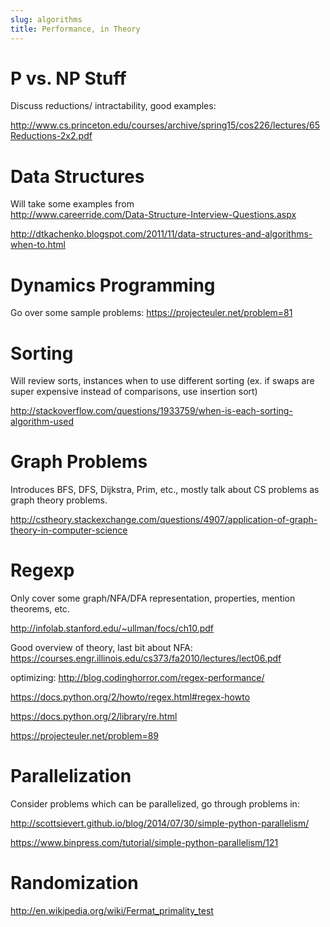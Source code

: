 ```yaml
---
slug: algorithms
title: Performance, in Theory
---
```


# P vs. NP Stuff

Discuss reductions/ intractability, good examples: 

http://www.cs.princeton.edu/courses/archive/spring15/cos226/lectures/65Reductions-2x2.pdf

# Data Structures

Will take some examples from  
http://www.careerride.com/Data-Structure-Interview-Questions.aspx

http://dtkachenko.blogspot.com/2011/11/data-structures-and-algorithms-when-to.html

# Dynamics Programming

Go over some sample problems: https://projecteuler.net/problem=81

# Sorting

Will review sorts, instances when to use different sorting (ex. if swaps are super expensive instead of comparisons, use insertion sort)

http://stackoverflow.com/questions/1933759/when-is-each-sorting-algorithm-used

# Graph Problems

Introduces BFS, DFS, Dijkstra, Prim, etc., mostly talk about CS problems as graph theory problems.

http://cstheory.stackexchange.com/questions/4907/application-of-graph-theory-in-computer-science

# Regexp

Only cover some graph/NFA/DFA representation, properties, mention theorems, etc.

http://infolab.stanford.edu/~ullman/focs/ch10.pdf

Good overview of theory, last bit about NFA: https://courses.engr.illinois.edu/cs373/fa2010/lectures/lect06.pdf

optimizing: http://blog.codinghorror.com/regex-performance/

https://docs.python.org/2/howto/regex.html#regex-howto

https://docs.python.org/2/library/re.html

https://projecteuler.net/problem=89

# Parallelization

Consider problems which can be parallelized, go through problems in:

http://scottsievert.github.io/blog/2014/07/30/simple-python-parallelism/

https://www.binpress.com/tutorial/simple-python-parallelism/121

# Randomization

http://en.wikipedia.org/wiki/Fermat_primality_test
